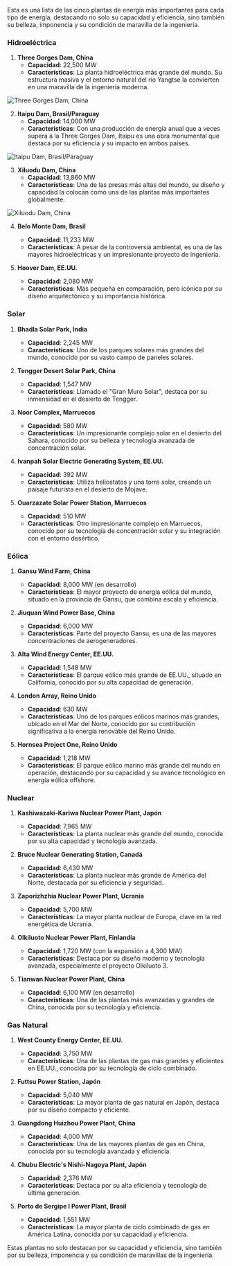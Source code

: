 Esta es una lista de las cinco plantas de energía más importantes para cada tipo de energía, destacando no solo su capacidad y eficiencia, sino también su belleza, imponencia y su condición de maravilla de la ingeniería.

### Hidroeléctrica

1. **Three Gorges Dam, China**
   - **Capacidad**: 22,500 MW
   - **Características**: La planta hidroeléctrica más grande del mundo. Su estructura masiva y el entorno natural del río Yangtsé la convierten en una maravilla de la ingeniería moderna.
<img src="https://upload.wikimedia.org/wikipedia/commons/thumb/a/ab/ThreeGorgesDam-China2009.jpg/1200px-ThreeGorgesDam-China2009.jpg" alt="Three Gorges Dam, China" />


2. **Itaipu Dam, Brasil/Paraguay**
   - **Capacidad**: 14,000 MW
   - **Características**: Con una producción de energía anual que a veces supera a la Three Gorges Dam, Itaipu es una obra monumental que destaca por su eficiencia y su impacto en ambos países.
<img src="https://upload.wikimedia.org/wikipedia/commons/d/d2/Itaipu_geral.jpg" alt="Itaipu Dam, Brasil/Paraguay" />

3. **Xiluodu Dam, China**
   - **Capacidad**: 13,860 MW
   - **Características**: Una de las presas más altas del mundo, su diseño y capacidad la colocan como una de las plantas más importantes globalmente.
<img src="https://www.globaltimes.cn/Portals/0/attachment/2022/2022-11-13/74e096e0-5ecb-4b65-9610-86fa1083bd57.jpeg" alt="Xiluodu Dam, China" />

4. **Belo Monte Dam, Brasil**
   - **Capacidad**: 11,233 MW
   - **Características**: A pesar de la controversia ambiental, es una de las mayores hidroeléctricas y un impresionante proyecto de ingeniería.

5. **Hoover Dam, EE.UU.**
   - **Capacidad**: 2,080 MW
   - **Características**: Más pequeña en comparación, pero icónica por su diseño arquitectónico y su importancia histórica.

### Solar

1. **Bhadla Solar Park, India**
   - **Capacidad**: 2,245 MW
   - **Características**: Uno de los parques solares más grandes del mundo, conocido por su vasto campo de paneles solares.

2. **Tengger Desert Solar Park, China**
   - **Capacidad**: 1,547 MW
   - **Características**: Llamado el "Gran Muro Solar", destaca por su inmensidad en el desierto de Tengger.

3. **Noor Complex, Marruecos**
   - **Capacidad**: 580 MW
   - **Características**: Un impresionante complejo solar en el desierto del Sahara, conocido por su belleza y tecnología avanzada de concentración solar.

4. **Ivanpah Solar Electric Generating System, EE.UU.**
   - **Capacidad**: 392 MW
   - **Características**: Utiliza heliostatos y una torre solar, creando un paisaje futurista en el desierto de Mojave.

5. **Ouarzazate Solar Power Station, Marruecos**
   - **Capacidad**: 510 MW
   - **Características**: Otro impresionante complejo en Marruecos, conocido por su tecnología de concentración solar y su integración con el entorno desértico.

### Eólica

1. **Gansu Wind Farm, China**
   - **Capacidad**: 8,000 MW (en desarrollo)
   - **Características**: El mayor proyecto de energía eólica del mundo, situado en la provincia de Gansu, que combina escala y eficiencia.

2. **Jiuquan Wind Power Base, China**
   - **Capacidad**: 6,000 MW
   - **Características**: Parte del proyecto Gansu, es una de las mayores concentraciones de aerogeneradores.

3. **Alta Wind Energy Center, EE.UU.**
   - **Capacidad**: 1,548 MW
   - **Características**: El parque eólico más grande de EE.UU., situado en California, conocido por su alta capacidad de generación.

4. **London Array, Reino Unido**
   - **Capacidad**: 630 MW
   - **Características**: Uno de los parques eólicos marinos más grandes, ubicado en el Mar del Norte, conocido por su contribución significativa a la energía renovable del Reino Unido.

5. **Hornsea Project One, Reino Unido**
   - **Capacidad**: 1,218 MW
   - **Características**: El parque eólico marino más grande del mundo en operación, destacando por su capacidad y su avance tecnológico en energía eólica offshore.

### Nuclear

1. **Kashiwazaki-Kariwa Nuclear Power Plant, Japón**
   - **Capacidad**: 7,965 MW
   - **Características**: La planta nuclear más grande del mundo, conocida por su alta capacidad y tecnología avanzada.

2. **Bruce Nuclear Generating Station, Canadá**
   - **Capacidad**: 6,430 MW
   - **Características**: La planta nuclear más grande de América del Norte, destacada por su eficiencia y seguridad.

3. **Zaporizhzhia Nuclear Power Plant, Ucrania**
   - **Capacidad**: 5,700 MW
   - **Características**: La mayor planta nuclear de Europa, clave en la red energética de Ucrania.

4. **Olkiluoto Nuclear Power Plant, Finlandia**
   - **Capacidad**: 1,720 MW (con la expansión a 4,300 MW)
   - **Características**: Destaca por su diseño moderno y tecnología avanzada, especialmente el proyecto Olkiluoto 3.

5. **Tianwan Nuclear Power Plant, China**
   - **Capacidad**: 6,100 MW (en desarrollo)
   - **Características**: Una de las plantas más avanzadas y grandes de China, conocida por su tecnología y eficiencia.

### Gas Natural

1. **West County Energy Center, EE.UU.**
   - **Capacidad**: 3,750 MW
   - **Características**: Una de las plantas de gas más grandes y eficientes en EE.UU., conocida por su tecnología de ciclo combinado.

2. **Futtsu Power Station, Japón**
   - **Capacidad**: 5,040 MW
   - **Características**: La mayor planta de gas natural en Japón, destaca por su diseño compacto y eficiente.

3. **Guangdong Huizhou Power Plant, China**
   - **Capacidad**: 4,000 MW
   - **Características**: Una de las mayores plantas de gas en China, conocida por su tecnología avanzada y eficiencia.

4. **Chubu Electric's Nishi-Nagoya Plant, Japón**
   - **Capacidad**: 2,376 MW
   - **Características**: Destaca por su alta eficiencia y tecnología de última generación.

5. **Porto de Sergipe I Power Plant, Brasil**
   - **Capacidad**: 1,551 MW
   - **Características**: La mayor planta de ciclo combinado de gas en América Latina, conocida por su capacidad y eficiencia.

Estas plantas no solo destacan por su capacidad y eficiencia, sino también por su belleza, imponencia y su condición de maravillas de la ingeniería.
